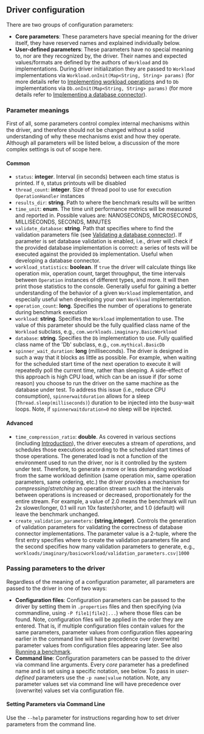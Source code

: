 ## Driver configuration

There are two groups of configuration parameters:
* **Core parameters**: 
These parameters have special meaning for the driver itself, they have reserved names and explained individually below.
* **User-defined parameters**: 
These parameters have no special meaning to, nor are they recognized by, the driver.
Their names and expected values/formats are defined by the authors of `Workload` and `Db` implementations.
During driver initialization they are passed to `Workload` implementations via `Workload.onInit(Map<String, String> params)` (for more details refer to [Implementing workload operations](Implementing-Workload-Operations.md) and to `Db` implementations via `Db.onInit(Map<String, String> params)` (for more details refer to [Implementing a database connector](Implementing-a-Database-Connector.md)).

### Parameter meanings

First of all, some parameters control complex internal mechanisms within the driver, and therefore should not be changed without a solid understanding of why these mechanisms exist and how they operate. 
Although all parameters will be listed below, a discussion of the more complex settings is out of scope here. 

#### Common

* `status`: **integer**. Interval (in seconds) between each time status is printed. If `0`, status printouts will be disabled
* `thread_count`: **integer**. Size of thread pool to use for execution `OperationHandler` instances
* `results_dir`: **string**. Path to where the benchmark results will be written
* `time_unit`: **enum**. The time unit performance metrics will be measured and reported in. Possible values are: NANOSECONDS, MICROSECONDS, MILLISECONDS, SECONDS, MINUTES
* `validate_database`: **string**. Path that specifies where to find the validation parameters file (see [Validating a database connector](Validating-a-Database-Connector.md)).
If parameter is set database validation is enabled, i.e., driver will check if the provided database implementation is correct: a series of tests will be executed against the provided `Db` implementation. Useful when developing a database connector.
* `workload_statistics`: **boolean**. If `true` the driver will calculate things like operation mix, operation count, target throughput, the time intervals between `Operation` instances of different types, and more. It will then print those statistics to the console. Generally useful for gaining a better understanding of the behavior of a given `Workload` implementation, and especially useful when developing your own `Workload` implementation.
* `operation_count`: **long**. Specifies the number of operations to generate during benchmark execution
* `workload`: **string**. Specifies the `Workload` implementation to use. The value of this parameter should be the fully qualified class name of the `Workload` subclass, e.g., `com.workloads.imaginary.BasicWorkload`
* `database`: **string**. Specifies the `Db` implementation to use. Fully qualified class name of the 'Db' subclass, e.g., `com.mythical.BasicDb`
* `spinner_wait_duration`: **long** (milliseconds). The driver is designed in such a way that it blocks as little as possible. For example, when waiting for the scheduled start time of the next operation to execute it will repeatedly poll the current time, rather than sleeping. A side-effect of this approach is high CPU load, which can be an issue if (for some reason) you choose to run the driver on the same machine as the database under test. To address this issue (i.e., reduce CPU consumption), `spinnerwaitduration` allows for a sleep (`Thread.sleep(milliseconds)`) duration to be injected into the busy-wait loops. Note, if `spinnerwaitduration=0` no sleep will be injected.

#### Advanced

* `time_compression_ratio`: **double**. As covered in various sections (including [Introduction](Introduction.md)), the driver executes a stream of _operations_, and schedules those executions according to the scheduled start times of those operations. The generated load is not a function of the environment used to run the driver, nor is it controlled by the system under test. Therefore, to generate a more or less demanding workload from the same workload definition (same operation mix, same operation parameters, same ordering, etc.) the driver provides a mechanism for _compressing_/_stretching_ an operation stream such that the intervals between operations is increased or decreased, proportionately for the entire stream.
For example, a value of 2.0 means the benchmark will run 2x slower/longer, 0.1 will run 10x faster/shorter, and 1.0 (default) will leave the benchmark unchanged.
* `create_validation_parameters`: **(string,integer)**. Controls the generation of validation parameters for validating the correctness of database connector implementations. The parameter value is a 2-tuple, where the first entry specifies where to create the validation parameters file and the second specifies how many validation parameters to generate, e.g., `workloads/imaginary/basicworkload/validation_parameters.csv|1000`

### Passing parameters to the driver

Regardless of the meaning of a configuration parameter, all parameters are passed to the driver in one of two ways: 

* **Configuration files**: 
    Configuration parameters can be passed to the driver by setting them in `.properties` files and then specifying (via commandline, using `-P file1|file2|...`) where those files can be found.
    Note, configuration files will be applied in the order they are entered. 
    That is, if multiple configuration files contain values for the same parameters, parameter values from configuration files appearing earlier in the command line will have precedence over (overwrite) parameter values from configuration files appearing later.
    See also [Running a benchmark](Running-a-Benchmark.md).
* **Command line**: 
    Configuration parameters can be passed to the driver via command line arguments.
    Every _core_ parameter has a predefined name and is set using a specific notation, see below.
    To pass in _user-defined_ parameters use the `-p name|value` notation.
    Note, any parameter values set via command line will have precedence over (overwrite) values set via configuration file.

#### Setting Parameters via Command Line

Use the `--help` parameter for instructions regarding how to set driver parameters from the command line. 
